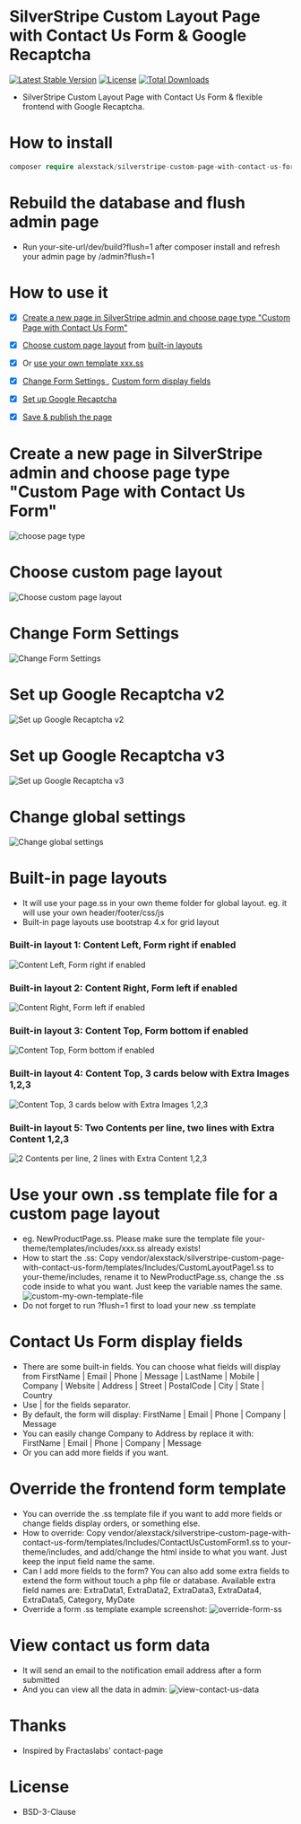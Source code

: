 # SilverStripe Custom Layout Page with Contact Us Form & Google Recaptcha
[![Latest Stable Version](https://poser.pugx.org/alexstack/silverstripe-custom-page-with-contact-us-form/v/stable)](https://packagist.org/packages/alexstack/silverstripe-custom-page-with-contact-us-form)
[![License](https://poser.pugx.org/alexstack/silverstripe-custom-page-with-contact-us-form/license)](https://packagist.org/packages/alexstack/silverstripe-custom-page-with-contact-us-form)
[![Total Downloads](https://poser.pugx.org/alexstack/silverstripe-custom-page-with-contact-us-form/downloads)](https://packagist.org/packages/alexstack/silverstripe-custom-page-with-contact-us-form)

- SilverStripe Custom Layout Page with Contact Us Form & flexible frontend with Google Recaptcha.

# How to install

```php
composer require alexstack/silverstripe-custom-page-with-contact-us-form
```
# Rebuild the database and flush admin page
- Run your-site-url/dev/build?flush=1 after composer install and refresh your admin page by /admin?flush=1

# How to use it
- [x] [Create a new page in SilverStripe admin and choose page type "Custom Page with Contact Us Form"](#choose-page-type)
- [x] [Choose custom page layout](#select-page-layout) from [built-in layouts](#built-in-layouts)
- [x] Or [use your own template xxx.ss](#custom-ss)
- [x] [Change Form Settings ](#form-settings), [Custom form display fields](#display-fields)
- [x] [Set up Google Recaptcha](#set-up-google-recaptcha)
- [x] [Save & publish the page](#publish-page)


# <a name="choose-page-type"></a>Create a new page in SilverStripe admin and choose page type "Custom Page with Contact Us Form"
![choose page type](docs/images/choose-page-type.png "choose page type")

# <a name="select-page-layout"></a>Choose custom page layout
![Choose custom page layout](docs/images/select-page-layout.png "Choose custom page layout")

# <a name="form-settings"></a>Change Form Settings 
![Change Form Settings](docs/images/contact-us-form-settings.png "Change Form Settings")

# <a name="set-up-google-recaptcha"></a>Set up Google Recaptcha v2
![Set up Google Recaptcha v2](docs/images/set-up-google-recaptcha.png "Set up Google Recaptcha v2")

# <a name="set-up-google-recaptcha-v3"></a>Set up Google Recaptcha v3
![Set up Google Recaptcha v3](docs/images/set-up-google-recaptcha-v3.png "Set up Google Recaptcha v3")

# Change global settings
![Change global settings](docs/images/global-settings.png "Change global settings")

# <a name="built-in-layouts"></a>Built-in page layouts
- It will use your page.ss in your own theme folder for global layout. eg. it will use your own header/footer/css/js
- Built-in page layouts use bootstrap 4.x for grid layout
### Built-in layout 1: Content Left, Form right if enabled 
![Content Left, Form right if enabled](docs/images/page-layout-001.png "Content Left, Form right if enabled")
### Built-in layout 2: Content Right, Form left if enabled  
![Content Right, Form left if enabled ](docs/images/page-layout-002.png "Content Right, Form left if enabled ")
### Built-in layout 3: Content Top, Form bottom if enabled  
![Content Top, Form bottom if enabled ](docs/images/page-layout-003.png "Content Top, Form bottom if enabled ")
### Built-in layout 4: Content Top, 3 cards below with Extra Images 1,2,3  
![Content Top, 3 cards below with Extra Images 1,2,3 ](docs/images/page-layout-004.png "Content Top, 3 cards below with Extra Images 1,2,3 ")
### Built-in layout 5: Two Contents per line, two lines with Extra Content 1,2,3  
![2 Contents per line, 2 lines with Extra Content 1,2,3 ](docs/images/page-layout-005.png "2 Contents per line, 2 lines with Extra Content 1,2,3 ")

# <a name="custom-ss"></a>Use your own .ss template file for a custom page layout
- eg. NewProductPage.ss. Please make sure the template file your-theme/templates/includes/xxx.ss already exists!
- How to start the .ss: Copy vendor/alexstack/silverstripe-custom-page-with-contact-us-form/templates/Includes/CustomLayoutPage1.ss to your-theme/includes, rename it to NewProductPage.ss, change the .ss code inside to what you want. Just keep the variable names the same.
![custom-my-own-template-file](docs/images/custom-my-own-template-file.png)
- Do not forget to run ?flush=1 first to load your new .ss template

# <a name="display-fields"></a>Contact Us Form display fields
- There are some built-in fields. You can choose what fields will display from FirstName | Email | Phone | Message | LastName | Mobile | Company | Website | Address | Street | PostalCode | City | State | Country 
- Use | for the fields separator. 
- By default, the form will display:  FirstName | Email | Phone | Company | Message
- You can easily change Company to Address by replace it with: FirstName | Email | Phone | Company | Message
- Or you can add more fields if you want.

# Override the frontend form template
- You can override the .ss template file if you want to add more fields or change fields display orders, or something else. 
- How to override: Copy vendor/alexstack/silverstripe-custom-page-with-contact-us-form/templates/Includes/ContactUsCustomForm1.ss to your-theme/includes, and add/change the html inside to what you want. Just keep the input field name the same.
- Can I add more fields to the form? You can also add some extra fields to extend the form without touch a php file or database. Available extra field names are: ExtraData1, ExtraData2, ExtraData3, ExtraData4, ExtraData5, Category, MyDate
- Override a form .ss template example screenshot:
![override-form-ss](docs/images/override-form-ss.png)

# View contact us form data
- It will send an email to the notification email address after a form submitted
- And you can view all the data in admin:
![view-contact-us-data](docs/images/view-contact-us-data.png)

# Thanks
- Inspired by Fractaslabs' contact-page

# License
- BSD-3-Clause